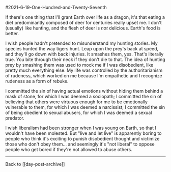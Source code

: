 #2021-6-19-One-Hundred-and-Twenty-Seventh

If there's one thing that I'll grant Earth over life as a dragon, it's that eating a diet predominantly composed of deer for centuries really upset me.  I don't (usually) like hunting, and the flesh of deer is *not* delicious.  Earth's food is better.

I wish people hadn't pretended to misunderstand my hunting stories.  My species hunted the way tigers hunt.  Leap upon the prey's back at speed, and they'll go down with back injuries.  It smashes them, yes.  That's literally true.  You bite through their neck if they don't die to that.  The idea of hunting prey by smashing them was used to mock me if I was disobedient, like pretty much everything else.  My life was controlled by the authoritarianism of rudeness, which worked on me because I'm empathetic and I recognize rudeness as a form of rebuke.

I committed the sin of having actual emotions without hiding them behind a mask of stone, for which I was deemed a sociopath; I committed the sin of believing that others were virtuous enough for me to be emotionally vulnerable to them, for which I was deemed a narcissist; I committed the sin of being obedient to sexual abusers, for which I was deemed a sexual predator.

I wish liberalism had been stronger when I was young on Earth, so that I wouldn't have been molested.  But "live and let live" is apparently boring to people who think it's exciting to punish disobedient thought and victimize those who don't obey them... and seemingly it's "not liberal" to oppose people who get bored if they're not allowed to abuse others.

---
Back to [[day-post-archive]]